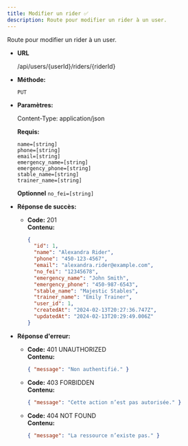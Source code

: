 ```yaml
---
title: Modifier un rider ✅
description: Route pour modifier un rider à un user.
---
```


Route pour modifier un rider à un user.

- **URL**

  /api/users/{userId}/riders/{riderId}

- **Méthode:**

  `PUT`

- **Paramètres:**

  Content-Type: application/json

  **Requis:**

  `name=[string]`<br>
  `phone=[string]`<br>
  `email=[string]`<br>
  `emergency_name=[string]`<br>
  `emergency_phone=[string]`<br>
  `stable_name=[string]`<br>
  `trainer_name=[string]`<br>

  **Optionnel**
  `no_fei=[string]`<br>

- **Réponse de succès:**

  - **Code:** 201 <br />
    **Contenu:**
    ```json
    {
      "id": 1,
      "name": "Alexandra Rider",
      "phone": "450-123-4567",
      "email": "alexandra.rider@example.com",
      "no_fei": "12345678",
      "emergency_name": "John Smith",
      "emergency_phone": "450-987-6543",
      "stable_name": "Majestic Stables",
      "trainer_name": "Emily Trainer",
      "user_id": 1,
      "createdAt": "2024-02-13T20:27:36.747Z",
      "updatedAt": "2024-02-13T20:29:49.006Z"
    }
    ```

- **Réponse d'erreur:**

  - **Code:** 401 UNAUTHORIZED <br />
    **Contenu:**

    ```json
    { "message": "Non authentifié." }
    ```

  - **Code:** 403 FORBIDDEN <br />
    **Contenu:**

    ```json
    { "message": "Cette action n’est pas autorisée." }
    ```

  - **Code:** 404 NOT FOUND <br />
    **Contenu:**
    ```json
    { "message": "La ressource n’existe pas." }
    ```
